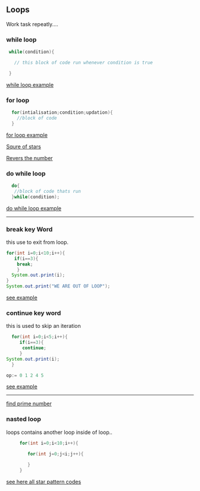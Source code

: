 ## Loops
 Work task repeatly....

  ### while loop

  ```java
   while(condition){

     // this block of code run whenever condition is true

   }
  ```
  [while loop example](./While.java)

  ### for loop

```java
  for(intialisation;condition;updation){
    //block of code
  }
```
  [for loop example](./For.java)

  [Squre of stars](./star1.java)

  [Revers the number](./revNum.java)
  

 ### do while loop

 ```java 
   do{
    //block of code thats run
   }while(condition);

 ```
 
 [do while loop example](./DoWhile.java)

<hr>

  ### break key Word
  this use to exit from loop.
  ```java
  for(int i=0;i<10;i++){
     if(i==3){
      break;
      }
    System.out.print(i);
  }
System.out.print("WE ARE OUT OF LOOP");

  ```
  [see example](./mulOF10.java)

  ### continue key word
  this is used to skip an iteration
  ```java
    for(int i=0;i<5;i++){
       if(i==3){
        continue;
       }
  System.out.print(i);
    }

  op:= 0 1 2 4 5

  ```
  [see example](./expMul10.java)

  <hr>

[find prime number](./prime.java)

### nasted loop 
loops contains another loop inside of loop..
```java
     for(int i=0;i<10;i++){
      
        for(int j=0;j<i;j++){

        }
     }
```

[see here all star pattern codes](./patterns)

